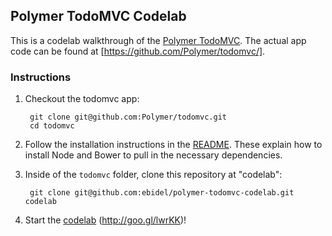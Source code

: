 ## Polymer TodoMVC Codelab

This is a codelab walkthrough of the [Polymer TodoMVC](http://todomvc.com/architecture-examples/polymer/).
The actual app code can be found at [https://github.com/Polymer/todomvc/].

### Instructions

1. Checkout the todomvc app:

        git clone git@github.com:Polymer/todomvc.git
        cd todomvc
    
2. Follow the installation instructions in the [README](https://github.com/Polymer/todomvc/blob/master/README.md). These explain how to install Node and Bower to pull in the necessary dependencies.
3. Inside of the `todomvc` folder, clone this repository at "codelab":

        git clone git@github.com:ebidel/polymer-todomvc-codelab.git codelab
    
4. Start the [codelab](http://goo.gl/lwrKK) (http://goo.gl/lwrKK)!
